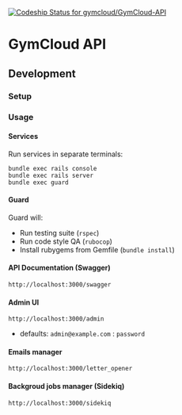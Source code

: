 [ ![Codeship Status for gymcloud/GymCloud-API](https://codeship.com/projects/a47a7270-05d1-0133-0fe8-22315beb1c0d/status?branch=master)](https://codeship.com/projects/89539)

# GymCloud API

## Development

### Setup

### Usage

#### Services

Run services in separate terminals:

```
bundle exec rails console
bundle exec rails server
bundle exec guard
```

#### Guard

Guard will:

* Run testing suite (`rspec`)
* Run code style QA (`rubocop`)
* Install rubygems from Gemfile (`bundle install`)

#### API Documentation (Swagger)

```
http://localhost:3000/swagger
```

#### Admin UI

```
http://localhost:3000/admin
```

* defaults: `admin@example.com` : `password`


#### Emails manager

```
http://localhost:3000/letter_opener
```

#### Backgroud jobs manager (Sidekiq)

```
http://localhost:3000/sidekiq
```
